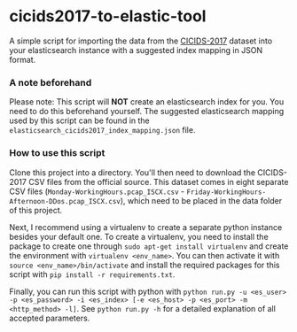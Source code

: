 # cicids2017-to-elastic-tool
A simple script for importing the data from the [CICIDS-2017](https://www.unb.ca/cic/datasets/ids-2017.html)
dataset into your elasticsearch instance with a suggested index mapping in JSON format.

### A note beforehand

Please note: This script will **NOT** create an elasticsearch index for you. You need to do this beforehand yourself.
The suggested elasticsearch mapping used by this script can be found in the
`elasticsearch_cicids2017_index_mapping.json` file.

### How to use this script

Clone this project into a directory. You'll then need to download the CICIDS-2017 CSV files from the official source.
This dataset comes in eight separate CSV files
(`Monday-WorkingHours.pcap_ISCX.csv` - `Friday-WorkingHours-Afternoon-DDos.pcap_ISCX.csv`), which need to be placed in
the data folder of this project.

Next, I recommend using a virtualenv to create a separate python instance besides your default one. To create a
virtualenv, you need to install the package to create one through `sudo apt-get install virtualenv` and create the
environment with `virtualenv <env_name>`. You can then activate it with `source <env_name>/bin/activate` and install
the required packages for this script with `pip install -r requirements.txt`.

Finally, you can run this script with python with `python run.py -u <es_user>
-p <es_password> -i <es_index> [-e <es_host> -p <es_port> -m <http_method> -l]`. See `python run.py -h` for a detailed
explanation of all accepted parameters.
